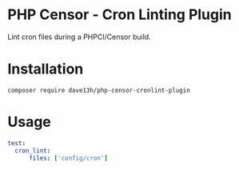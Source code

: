 # PHP Censor - Cron Linting Plugin

Lint cron files during a PHPCI/Censor build.

# Installation

```composer require dave13h/php-censor-cronlint-plugin```

# Usage
```yml
test:
  cron_lint:
      files: ['config/cron']
```

